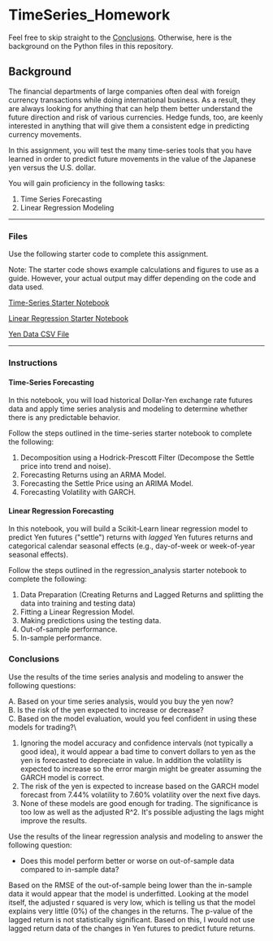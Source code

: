 # TimeSeries_Homework

Feel free to skip straight to the [Conclusions](#Conclusions). Otherwise, here is the background on the Python files in this repository.

## Background

The financial departments of large companies often deal with foreign currency transactions while doing international business. As a result, they are always looking for anything that can help them better understand the future direction and risk of various currencies. Hedge funds, too, are keenly interested in anything that will give them a consistent edge in predicting currency movements.

In this assignment, you will test the many time-series tools that you have learned in order to predict future movements in the value of the Japanese yen versus the U.S. dollar.

You will gain proficiency in the following tasks:

1. Time Series Forecasting
2. Linear Regression Modeling

- - -

### Files

Use the following starter code to complete this assignment. 

Note: The starter code shows example calculations and figures to use as a guide. However, your actual output may differ depending on the code and data used.

[Time-Series Starter Notebook](Starter_Code/time_series_analysis.ipynb)

[Linear Regression Starter Notebook](Starter_Code/regression_analysis.ipynb)

[Yen Data CSV File](Starter_Code/yen.csv)

- - -

### Instructions

#### Time-Series Forecasting

In this notebook, you will load historical Dollar-Yen exchange rate futures data and apply time series analysis and modeling to determine whether there is any predictable behavior.

Follow the steps outlined in the time-series starter notebook to complete the following:

1. Decomposition using a Hodrick-Prescott Filter (Decompose the Settle price into trend and noise).
2. Forecasting Returns using an ARMA Model.
3. Forecasting the Settle Price using an ARIMA Model.
4. Forecasting Volatility with GARCH.

#### Linear Regression Forecasting

In this notebook, you will build a Scikit-Learn linear regression model to predict Yen futures ("settle") returns with *lagged* Yen futures returns and categorical calendar seasonal effects (e.g., day-of-week or week-of-year seasonal effects).

Follow the steps outlined in the regression_analysis starter notebook to complete the following:

1. Data Preparation (Creating Returns and Lagged Returns and splitting the data into training and testing data)
2. Fitting a Linear Regression Model.
3. Making predictions using the testing data.
4. Out-of-sample performance.
5. In-sample performance.

### Conclusions

Use the results of the time series analysis and modeling to answer the following questions:

A. Based on your time series analysis, would you buy the yen now?\
B. Is the risk of the yen expected to increase or decrease?\
C. Based on the model evaluation, would you feel confident in using these models for trading?\

1. Ignoring the model accuracy and confidence intervals (not typically a good idea), it would appear a bad time to convert dollars to yen as the yen is forecasted to depreciate in value. In addition the volatility is expected to increase so the error margin might be greater assuming the GARCH model is correct. 
2. The risk of the yen is expected to increase based on the GARCH model forecast from 7.44% volatility to 7.60% volatility over the next five days.
3. None of these models are good enough for trading. The significance is too low as well as the adjusted R^2. It's possible adjusting the lags might improve the results.


Use the results of the linear regression analysis and modeling to answer the following question:

* Does this model perform better or worse on out-of-sample data compared to in-sample data?

Based on the RMSE of the out-of-sample being lower than the in-sample data it would appear that the model is underfitted. Looking at the model itself, the adjusted r squared is very low, which is telling us that the model explains very little (0%) of the changes in the returns. The p-value of the lagged return is not statistically significant. Based on this, I would not use lagged return data of the changes in Yen futures to predict future returns.